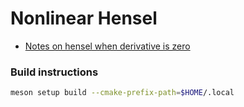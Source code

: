 # Nonlinear Hensel

- [Notes on hensel when derivative is zero](https://math.stackexchange.com/questions/90692/hensels-lemma-fx-equiv-0-pmodp-case)

### Build instructions

```bash
meson setup build --cmake-prefix-path=$HOME/.local
```

